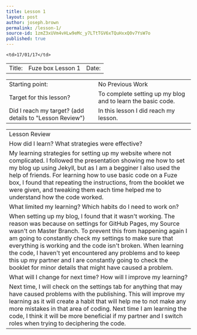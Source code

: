 ```yaml
---
title: Lesson 1
layout: post
author: joseph.brown
permalink: /lesson-1/
source-id: 1zmZ3xUVm4vHLw9eMc_y7LTtTGV6xTQuHxxQ0v7YsW7o
published: true
---
```

<table>
  <tr>
    <td>Title:</td>
    <td> Fuze box Lesson 1</td>
    <td>Date:</td>
    
    <td>17/01/17</td>
  </tr>
</table>


<table>
  <tr>
    <td>Starting point:</td>
    <td>No Previous Work</td>
  </tr>
  <tr>
    <td>Target for this lesson?</td>
    <td>To complete setting up my blog and to learn the basic code.</td>
  </tr>
  <tr>
    <td>Did I reach my target? 
(add details to "Lesson Review")</td>
    <td>In this lesson I did reach my lesson.</td>
  </tr>
</table>


<table>
  <tr>
    <td>Lesson Review</td>
  </tr>
  <tr>
    <td>How did I learn? What strategies were effective? </td>
  </tr>
  <tr>
    <td>My learning strategies for setting up my website where not complicated. I followed the presentation showing me how to set my blog up using Jekyll, but as I am a begginer I also used the help of friends. 
For learning how to use basic code on  a Fuze box, I found that repeating the instructions, from the booklet we were given, and tweaking them each time helped me to understand how the code worked.</td>
  </tr>
  <tr>
    <td>What limited my learning? Which habits do I need to work on? </td>
  </tr>
  <tr>
    <td>When setting up my blog, I found that it wasn't working. The reason was because on settings for GitHub Pages, my Source wasn't on Master Branch. To prevent this from happening again I am going to constantly check my settings to make sure that everything is working and the code isn't broken. 
When learning the code, I haven't yet encountered any problems and to keep this up my partner and I are constantly going to check the booklet for minor details that might have caused a problem.</td>
  </tr>
  <tr>
    <td>What will I change for next time? How will I improve my learning?</td>
  </tr>
  <tr>
    <td>Next time, I will check on the settings tab for anything that may have caused problems with the publishing. This will improve my learning as it will create a habit that will help me to not make any more mistakes in that area of coding.
 Next time I am learning the code, I think it will be more beneficial if my partner and I switch roles when trying to deciphering the code.</td>
  </tr>
</table>


